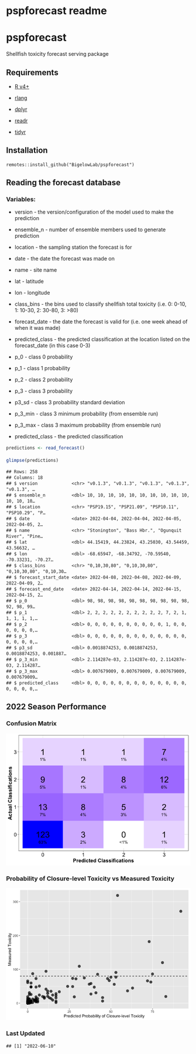 pspforecast readme
================

# pspforecast

Shellfish toxicity forecast serving package

## Requirements

-   [R v4+](https://www.r-project.org/)

-   [rlang](https://CRAN.R-project.org/package=rlang)

-   [dplyr](https://CRAN.R-project.org/package=dplyr)

-   [readr](https://CRAN.R-project.org/package=readr)

-   [tidyr](https://CRAN.R-project.org/package=tidyr)

## Installation

    remotes::install_github("BigelowLab/pspforecast")

## Reading the forecast database

### Variables:

-   version - the version/configuration of the model used to make the
    prediction

-   ensemble\_n - number of ensemble members used to generate prediction

-   location - the sampling station the forecast is for

-   date - the date the forecast was made on

-   name - site name

-   lat - latitude

-   lon - longitude

-   class\_bins - the bins used to classify shellfish total toxicity
    (i.e. 0: 0-10, 1: 10-30, 2: 30-80, 3: &gt;80)

-   forecast\_date - the date the forecast is valid for (i.e. one week
    ahead of when it was made)

-   predicted\_class - the predicted classification at the location
    listed on the forecast\_date (in this case 0-3)

-   p\_0 - class 0 probability

-   p\_1 - class 1 probability

-   p\_2 - class 2 probability

-   p\_3 - class 3 probability

-   p3\_sd - class 3 probability standard deviation

-   p\_3\_min - class 3 minimum probability (from ensemble run)

-   p\_3\_max - class 3 maximum probability (from ensemble run)

-   predicted\_class - the predicted classification

``` r
predictions <- read_forecast()

glimpse(predictions)
```

    ## Rows: 258
    ## Columns: 18
    ## $ version             <chr> "v0.1.3", "v0.1.3", "v0.1.3", "v0.1.3", "v0.1.3", …
    ## $ ensemble_n          <dbl> 10, 10, 10, 10, 10, 10, 10, 10, 10, 10, 10, 10, 10…
    ## $ location            <chr> "PSP19.15", "PSP21.09", "PSP10.11", "PSP10.29", "P…
    ## $ date                <date> 2022-04-04, 2022-04-04, 2022-04-05, 2022-04-05, 2…
    ## $ name                <chr> "Stonington", "Bass Hbr.", "Ogunquit River", "Pine…
    ## $ lat                 <dbl> 44.15419, 44.23824, 43.25030, 43.54459, 43.56632, …
    ## $ lon                 <dbl> -68.65947, -68.34792, -70.59540, -70.33231, -70.27…
    ## $ class_bins          <chr> "0,10,30,80", "0,10,30,80", "0,10,30,80", "0,10,30…
    ## $ forecast_start_date <date> 2022-04-08, 2022-04-08, 2022-04-09, 2022-04-09, 2…
    ## $ forecast_end_date   <date> 2022-04-14, 2022-04-14, 2022-04-15, 2022-04-15, 2…
    ## $ p_0                 <dbl> 98, 98, 98, 98, 98, 98, 98, 98, 98, 98, 92, 98, 99…
    ## $ p_1                 <dbl> 2, 2, 2, 2, 2, 2, 2, 2, 2, 2, 7, 2, 1, 1, 1, 1, 1,…
    ## $ p_2                 <dbl> 0, 0, 0, 0, 0, 0, 0, 0, 0, 0, 1, 0, 0, 0, 0, 0, 0,…
    ## $ p_3                 <dbl> 0, 0, 0, 0, 0, 0, 0, 0, 0, 0, 0, 0, 0, 0, 0, 0, 0,…
    ## $ p3_sd               <dbl> 0.0018874253, 0.0018874253, 0.0018874253, 0.001887…
    ## $ p_3_min             <dbl> 2.114287e-03, 2.114287e-03, 2.114287e-03, 2.114287…
    ## $ p_3_max             <dbl> 0.007679009, 0.007679009, 0.007679009, 0.007679009…
    ## $ predicted_class     <dbl> 0, 0, 0, 0, 0, 0, 0, 0, 0, 0, 0, 0, 0, 0, 0, 0, 0,…

## 2022 Season Performance

### Confusion Matrix

![](README_files/figure-gfm/cm-1.png)<!-- -->

### Probability of Closure-level Toxicity vs Measured Toxicity

![](README_files/figure-gfm/scatter-1.png)<!-- -->

### Last Updated

    ## [1] "2022-06-10"
